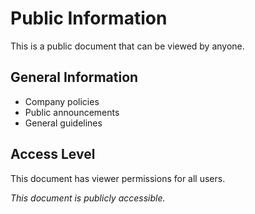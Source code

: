 # Public Information

This is a public document that can be viewed by anyone.

## General Information
- Company policies
- Public announcements
- General guidelines

## Access Level
This document has viewer permissions for all users.

*This document is publicly accessible.*